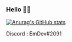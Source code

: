 ### Hello 👩‍💻

[![Anurag's GitHub stats](https://github-readme-stats.vercel.app/api?username=EmDev21&hide=contribs,prs&theme=onedark)](https://github.com/anuraghazra/github-readme-stats)

Discord : EmDev#2091
